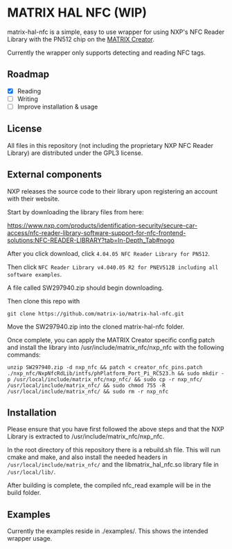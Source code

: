 # MATRIX HAL NFC (WIP)

matrix-hal-nfc is a simple, easy to use wrapper for using NXP's NFC Reader Library with the PN512 chip on the [MATRIX Creator](https://matrix-io.github.io/matrix-documentation/matrix-creator/overview/).

Currently the wrapper only supports detecting and reading NFC tags.

## Roadmap
- [x] Reading
- [ ] Writing
- [ ] Improve installation & usage

## License

All files in this repository (not including the proprietary NXP NFC Reader Library) are distributed under the GPL3 license.

## External components

NXP releases the source code to their library upon registering an account with their website.

Start by downloading the library files from here:

https://www.nxp.com/products/identification-security/secure-car-access/nfc-reader-library-software-support-for-nfc-frontend-solutions:NFC-READER-LIBRARY?tab=In-Depth_Tab#nogo

After you click download, click `4.04.05 NFC Reader Library for PN512`.

Then click `NFC Reader Library v4.040.05 R2 for PNEV512B including all software examples`.

A file called SW297940.zip should begin downloading.

Then clone this repo with

```
git clone https://github.com/matrix-io/matrix-hal-nfc.git
```

Move the SW297940.zip into the cloned matrix-hal-nfc folder.

Once complete, you can apply the MATRIX Creator specific config patch and install the library into /usr/include/matrix_nfc/nxp_nfc with the following commands:

```
unzip SW297940.zip -d nxp_nfc && patch < creator_nfc_pins.patch ./nxp_nfc/NxpNfcRdLib/intfs/phPlatform_Port_Pi_RC523.h && sudo mkdir -p /usr/local/include/matrix_nfc/nxp_nfc/ && sudo cp -r nxp_nfc/ /usr/local/include/matrix_nfc/ && sudo chmod 755 -R /usr/local/include/matrix_nfc/ && sudo rm -r nxp_nfc
```

## Installation

Please ensure that you have first followed the above steps and that the NXP Library is extracted to /usr/include/matrix_nfc/nxp_nfc.

In the root directory of this repository there is a rebuild.sh file. This will run cmake and make, and also install the needed headers in `/usr/local/include/matrix_nfc/` and the libmatrix_hal_nfc.so library file in `/usr/local/lib/`.

After building is complete, the compiled nfc_read example will be in the build folder.

## Examples

Currently the examples reside in ./examples/. This shows the intended wrapper usage.

